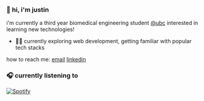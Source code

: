 ### 👋 hi, i'm justin

i'm currently a third year biomedical engineering student [@ubc](https://www.bme.ubc.ca/) interested in learning new technologies!

- 👨‍💻 currently exploring web development, getting familiar with popular tech stacks

how to reach me: [email](mailto:justincho63@gmail.com) [linkedin](https://www.linkedin.com/in/justin-cho-97b330198/)

### 🎧 currently listening to
[![Spotify](https://novatorem-blush.vercel.app/api/spotify)](https://open.spotify.com/user/justinlisteningtomusic123)





